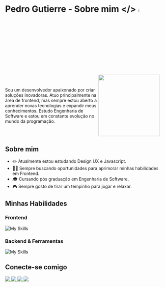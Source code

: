 # Pedro Gutierre - Sobre mim </> <a href="https://www.gautamkrishnar.com/"><img src="https://media.giphy.com/media/hvRJCLFzcasrR4ia7z/giphy.gif" width="5%"></a>

<div style="display: flex; align-items: center; justify-content: space-between;">
  <div>
    <p>Sou um desenvolvedor apaixonado por criar soluções inovadoras. Atuo principalmente na área de frontend, mas sempre estou aberto a aprender novas tecnologias e 
      expandir meus conhecimentos. Estudo Engenharia de Software e estou em constante evolução no mundo da programação.</p>
  </div>
  <div>
    <img width="200px" src="https://media.licdn.com/dms/image/D5612AQGOmwfIE5mlWA/article-cover_image-shrink_720_1280/0/1674617947228?e=2147483647&v=beta&t=FTU_isQ6VYfV5D_ueFHPWvT8ZqgDeJG3yr8Mi8lpfk0">
  </div>
</div>

## Sobre mim
- ✏️ Atualmente estou estudando Design UX e Javascript.
- 👨‍💻 Sempre buscando oportunidades para aprimorar minhas habilidades em Frontend.
- 🎓 Cursando pós graduação em Engenharia de Software.
- 🎮 Sempre gosto de tirar um tempinho para jogar e relaxar.

## Minhas Habilidades

### Frontend
![My Skills](https://skillicons.dev/icons?i=html,css,js,bootstrap)

### Backend & Ferramentas
![My Skills](https://skillicons.dev/icons?i=mysql,java,figma,python)

## Conecte-se comigo
<div>
  <a href="https://www.instagram.com/pedro.gutierre.144/" target="_blank">
    <img src="https://img.shields.io/badge/-Instagram-%23E4405F?style=for-the-badge&logo=instagram&logoColor=white">
  </a>
  <a href="mailto:ledrogutierre@gmail.com">
    <img src="https://img.shields.io/badge/-Gmail-%23333?style=for-the-badge&logo=gmail&logoColor=white">
  </a>
  <a href="https://www.linkedin.com/in/pedro-gutierre/" target="_blank">
    <img src="https://img.shields.io/badge/-LinkedIn-%230077B5?style=for-the-badge&logo=linkedin&logoColor=white">
  </a>  
  <a href="https://github.com/Pedro-Gutierre18" target="_blank">
    <img src="https://img.shields.io/badge/GitHub-100000?style=for-the-badge&logo=github&logoColor=white)">
  </a>  
</div>
